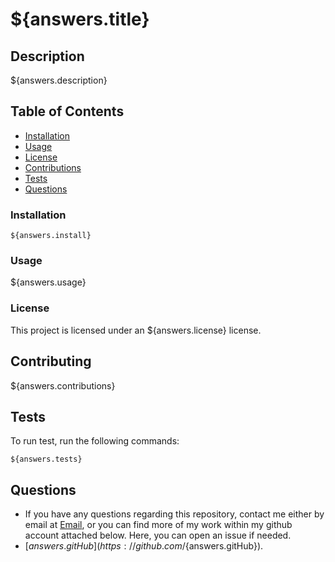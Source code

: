 # ${answers.title}

## Description

${answers.description}

## Table of Contents

- [Installation](#install)
- [Usage](#usage)
- [License](#license)
- [Contributions](#contributions)
- [Tests](#tests)
- [Questions](#questions)

### Installation

```
${answers.install}
```

### Usage

${answers.usage}

### License

This project is licensed under an ${answers.license} license.

## Contributing

${answers.contributions}

## Tests

To run test, run the following commands:

```
${answers.tests}
```

## Questions

- If you have any questions regarding this repository, contact me either by email at [Email](${answers.email}), or you can find more of my work within my github account attached below. Here, you can open an issue if needed.
- [${answers.gitHub}](https://github.com/${answers.gitHub}).
